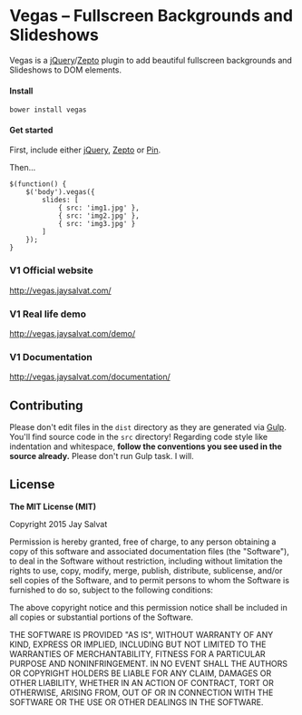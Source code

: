 Vegas – Fullscreen Backgrounds and Slideshows
=============================================

Vegas is a [jQuery](http://jquery.com)/[Zepto](http://zeptojs.com) plugin 
to add beautiful fullscreen backgrounds and Slideshows to DOM elements.

#### Install

    bower install vegas

#### Get started

First, include either [jQuery](http://jquery.com), [Zepto](http://zeptojs.com) or [Pin](http://pin.jaysalvat.com).

Then...

    $(function() {
	    $('body').vegas({
            slides: [
                { src: 'img1.jpg' },
                { src: 'img2.jpg' },
                { src: 'img3.jpg' }
            ]
        });
	}

### V1 Official website
http://vegas.jaysalvat.com/

### V1 Real life demo
http://vegas.jaysalvat.com/demo/

### V1 Documentation
http://vegas.jaysalvat.com/documentation/

Contributing
------------

Please don't edit files in the `dist` directory as they are generated via [Gulp](http://gulpjs.com). 
You'll find source code in the `src` directory!
Regarding code style like indentation and whitespace, **follow the conventions you see used in the source already.**
Please don't run Gulp task. I will.

License
-------

**The MIT License (MIT)**

Copyright 2015 Jay Salvat

Permission is hereby granted, free of charge, to any person obtaining a copy
of this software and associated documentation files (the "Software"), to deal
in the Software without restriction, including without limitation the rights
to use, copy, modify, merge, publish, distribute, sublicense, and/or sell
copies of the Software, and to permit persons to whom the Software is
furnished to do so, subject to the following conditions:

The above copyright notice and this permission notice shall be included in
all copies or substantial portions of the Software.

THE SOFTWARE IS PROVIDED "AS IS", WITHOUT WARRANTY OF ANY KIND, EXPRESS OR
IMPLIED, INCLUDING BUT NOT LIMITED TO THE WARRANTIES OF MERCHANTABILITY,
FITNESS FOR A PARTICULAR PURPOSE AND NONINFRINGEMENT. IN NO EVENT SHALL THE
AUTHORS OR COPYRIGHT HOLDERS BE LIABLE FOR ANY CLAIM, DAMAGES OR OTHER
LIABILITY, WHETHER IN AN ACTION OF CONTRACT, TORT OR OTHERWISE, ARISING FROM,
OUT OF OR IN CONNECTION WITH THE SOFTWARE OR THE USE OR OTHER DEALINGS IN
THE SOFTWARE.
